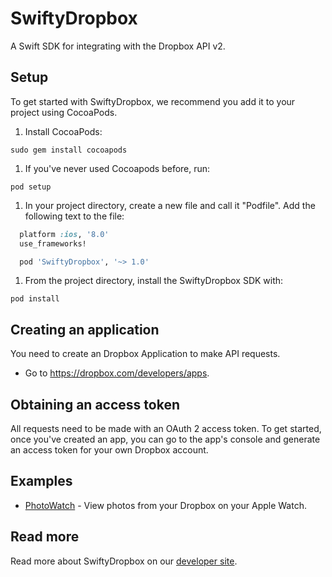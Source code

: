# SwiftyDropbox

A Swift SDK for integrating with the Dropbox API v2.

## Setup

To get started with SwiftyDropbox, we recommend you add it to your project using CocoaPods.

1. Install CocoaPods:
```
sudo gem install cocoapods
```

1. If you've never used Cocoapods before, run:
```
pod setup
```

1. In your project directory, create a new file and call it "Podfile". Add the following text to the file:

```ruby
  platform :ios, '8.0'
  use_frameworks!

  pod 'SwiftyDropbox', '~> 1.0'
```
1. From the project directory, install the SwiftyDropbox SDK with:
```
pod install
```

## Creating an application

You need to create an Dropbox Application to make API requests.

- Go to https://dropbox.com/developers/apps.

## Obtaining an access token

All requests need to be made with an OAuth 2 access token. To get started, once
you've created an app, you can go to the app's console and generate an access
token for your own Dropbox account.

## Examples

* [PhotoWatch](https://github.com/dropbox/PhotoWatch) - View photos from your Dropbox on your Apple Watch.

## Read more

Read more about SwiftyDropbox on our [developer site](https://www.dropbox.com/developers/documentation/swift).
